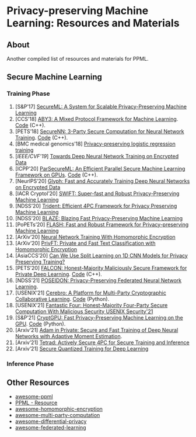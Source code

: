 # Privacy-preserving Machine Learning: Resources and Materials

## About
Another compiled list of resources and materials for PPML.  

## Secure Machine Learning
### Training Phase
1. [S&P’17] [SecureML: A System for Scalable Privacy-Preserving Machine Learning](https://eprint.iacr.org/2017/396)
2. [CCS’18] [ABY3: A Mixed Protocol Framework for Machine Learning](https://eprint.iacr.org/2018/403.pdf). [Code](https://github.com/ladnir/aby3) (C++).
3. [PETS’18] [SecureNN: 3-Party Secure Computation for Neural Network Training](https://eprint.iacr.org/2018/442.pdf). [Code](https://github.com/snwagh/securenn-public) (C++).
4. [BMC medical genomics’18] [Privacy-preserving logistic regression training](https://bmcmedgenomics.biomedcentral.com/articles/10.1186/s12920-018-0398-y)
5. [*IEEE/CVF’19*] [Towards Deep Neural Network Training on Encrypted Data](https://ieeexplore.ieee.org/document/9025601)
6. [ICPP’20] [ParSecureML: An Efficient Parallel Secure Machine Learning Framework on GPUs](https://dl.acm.org/doi/pdf/10.1145/3404397.3404399). [Code](https://github.com/ZhengChenCS/ParSecureML) (C++).
7. [NeurlPS’20] [Glyph: Fast and Accurately Training Deep Neural Networks on Encrypted Data](https://arxiv.org/pdf/1911.07101.pdf)
8. [IACR Cryptol’20] [SWIFT: Super-fast and Robust Privacy-Preserving Machine Learning](https://www.semanticscholar.org/paper/SWIFT%3A-Super-fast-and-Robust-Privacy-Preserving-Koti-Pancholi/55e9017bcf4ffec2d34c760cc832d72e39c73216)
9. [NDSS’20] [Trident: Efficient 4PC Framework for Privacy Preserving Machine Learning](https://eprint.iacr.org/2019/1315)
10. [NDSS’20] [BLAZE: Blazing Fast Privacy-Preserving Machine Learning](https://eprint.iacr.org/2020/042)
11. [PoPETs’20] [FLASH: Fast and Robust Framework for Privacy-preserving Machine Learning](https://eprint.iacr.org/2019/1365)
12. [ArXiv’20] [Neural Network Training With Homomorphic Encryption](https://arxiv.org/abs/2012.13552)
13. [ArXiv’20] [PrivFT: Private and Fast Text Classification with Homomorphic
Encryption](https://arxiv.org/abs/1908.06972?utm_source=feedburner&utm_medium=feed&utm_campaign=Feed%253A+arxiv%252FQSXk+%2528ExcitingAds%2521+cs+updates+on+arXiv.org%2529)
14. [AsiaCCS’20] [Can We Use Split Learning on 1D CNN Models for Privacy Preserving Training?](https://dl.acm.org/doi/10.1145/3320269.3384740)
15. [PETS’20] [FALCON: Honest-Majority Maliciously Secure Framework for Private Deep Learning](https://arxiv.org/abs/2004.02229). [Code](https://github.com/snwagh/falcon-public) (C++).
16. [NDSS’21] [POSEIDON: Privacy-Preserving Federated Neural Network Learning](https://arxiv.org/abs/2009.00349).
17. [USENIX’21] [Cerebro: A Platform for Multi-Party Cryptographic Collaborative Learning](https://www.usenix.org/conference/usenixsecurity21/presentation/zheng). [Code](https://github.com/mc2-project/cerebro) (Python).
18. [USENIX’21] [Fantastic Four: Honest-Majority Four-Party Secure Computation With Malicious Security USENIX Security'21](https://www.usenix.org/system/files/sec21fall-dalskov.pdf)
19. [S&P’21] [CryptGPU: Fast Privacy-Preserving Machine Learning on the GPU](http://arxiv.org/abs/2104.10949). [Code](https://github.com/jeffreysijuntan/CryptGPU) (Python).
20. [Arxiv’21] [Adam in Private: Secure and Fast Training of Deep Neural Networks with Adaptive Moment Estimation](https://arxiv.org/abs/2106.02203). 
21. [Arxiv’21] [Tetrad: Actively Secure 4PC for Secure Training and Inference](https://arxiv.org/abs/2106.02850)
22. [Arxiv’21] [Secure Quantized Training for Deep Learning](https://arxiv.org/abs/2107.00501)

### Inference Phase


## Other Resources
- [awesome-ppml](https://github.com/mortendahl/awesome-ppml)
- [PPML - Resource](https://github.com/Ye-D/PPML-Resource)
- [awesome-homomorphic-encryption](https://github.com/jonaschn/awesome-he)
- [awesome-multi-party-computation](https://github.com/rdragos/awesome-mpc)
- [awesome-differential-privacy](https://github.com/menisadi/awesome-differential-privacy)
- [awesome-federated-learning](https://github.com/innovation-cat/Awesome-Federated-Machine-Learning#Videos-and-Lectures) 
